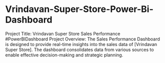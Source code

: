 # Vrindavan-Super-Store-Power-Bi-Dashboard
Project Title: Vrindavan Super Store Sales Performance #PowerBIDashboard Project Overview: The Sales Performance Dashboard is designed to provide real-time insights into the sales data of [Vrindavan Super Store]. The dashboard consolidates data from various sources to enable effective decision-making and strategic planning.
